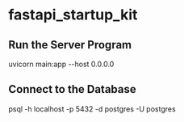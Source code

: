# fastapi_startup_kit
## Run the Server Program
uvicorn main:app --host 0.0.0.0

## Connect to the Database
psql -h localhost -p 5432 -d postgres -U postgres

